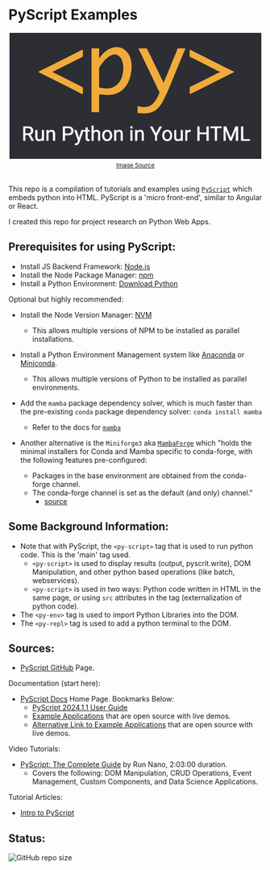 # PyScript Examples

<div align="center">

<img src="./assets/PyScript-Graphic.png" alt="PyScript" width="500"/>

<small>
    <a href="https://www.datanami.com/wp-content/uploads/2022/05/Anaconda-PyScript-Graphic.png">Image Source</a>
</small>

</div><br>

This repo is a compilation of tutorials and examples using [`PyScript`](https://pyscript.github.io/docs/2024.1.1/) which embeds python into HTML. PyScript is a 'micro front-end', similar to Angular or React.

I created this repo for project research on Python Web Apps.

## Prerequisites for using PyScript:

- Install JS Backend Framework: [Node.js](https://nodejs.org/en/download/)
- Install the Node Package Manager: [npm](https://docs.npmjs.com/downloading-and-installing-node-js-and-npm)
- Install a Python Environment: [Download Python](https://www.python.org/downloads/)

Optional but highly recommended:
- Install the Node Version Manager: [NVM](https://tecadmin.net/how-to-install-nvm-on-ubuntu-20-04/)
    - This allows multiple versions of NPM to be installed as parallel installations.

- Install a Python Environment Management system like [Anaconda](https://www.anaconda.com/download/) or [Miniconda](https://docs.conda.io/projects/miniconda/en/latest/miniconda-install.html).
    - This allows multiple versions of Python to be installed as parallel environments.

- Add the `mamba` package dependency solver, which is much faster than the pre-existing `conda` package dependency solver: `conda install mamba`
    - Refer to the docs for [`mamba`](https://mamba.readthedocs.io/en/latest/index.html)
    
- Another alternative is the `Miniforge3` aka [`MambaForge`](https://github.com/conda-forge/miniforge/releases) which "holds the minimal installers for Conda and Mamba specific to conda-forge, with the following features pre-configured:
    - Packages in the base environment are obtained from the conda-forge channel.
    - The conda-forge channel is set as the default (and only) channel."
        - [source](https://github.com/conda-forge/miniforge)

## Some Background Information:

- Note that with PyScript, the `<py-script>` tag that is used to run python code. This is the 'main' tag used.
    - `<py-script>` is used to display results (output, pyscrit.write), DOM Manipulation, and other python based operations (like batch, webservices).
    - `<py-script>` is used in two ways: Python code written in HTML in the same page, or using `src` attributes in the tag (externalization of python code).
- The `<py-env>` tag is used to import Python Libraries into the DOM.
- The `<py-repl>` tag is used to add a python terminal to the DOM.

## Sources:

- [PyScript GitHub](https://github.com/pyscript/pyscript) Page.

Documentation (start here):
- [PyScript Docs](https://pyscript.github.io/docs/) Home Page. Bookmarks Below:
    - [PyScript 2024.1.1 User Guide](https://pyscript.github.io/docs/2024.1.1/user-guide/)
    - [Example Applications](https://pyscript.com/@examples) that are open source with live demos.
    - [Alternative Link to Example Applications](https://pyscript.github.io/docs/2024.1.1/user-guide/examples/) that are open source with live demos.

Video Tutorials:
- [PyScript: The Complete Guide](https://www.youtube.com/watch?v=kcbJiQLhRtM) by Run Nano, 2:03:00 duration.
    - Covers the following: DOM Manipulation, CRUD Operations, Event Management, Custom Components, and Data Science Applications.

Tutorial Articles:
- [Intro to PyScript](https://blog.logrocket.com/pyscript-run-python-browser/)

## Status:

![GitHub repo size](https://img.shields.io/github/repo-size/ADolbyB/pyscript-examples?logo=github&label=Repo%20Size)